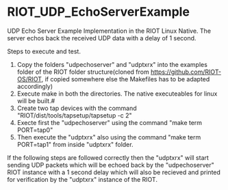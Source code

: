 # RIOT_UDP_EchoServerExample
UDP Echo Server Example Implementation in the RIOT Linux Native.
The server echos back the received UDP data with a delay of 1 second.

Steps to execute and test.

1. Copy the folders "udpechoserver" and "udptxrx" into the examples folder of the RIOT folder structure(cloned from https://github.com/RIOT-OS/RIOT, if copied somewhere else the Makefiles has to be adapted accordingly)
2. Execute make in both the directories. The native executeables for linux will be built.#
3. Create two tap devices with the command "RIOT/dist/tools/tapsetup/tapsetup -c 2" 
4. Execte first the "udpechoserver" using the command "make term PORT=tap0"
5. Then execute the "udptxrx" also using the command "make term PORT=tap1" from inside "udptxrx" folder.

If the following steps are followed correctly then the "udptxrx" will start sending UDP packets which will be echoed back by the "udpechoserver" RIOT instance with a 1 second delay which will also be recieved and printed for verification by the "udptxrx" instance of the RIOT. 
